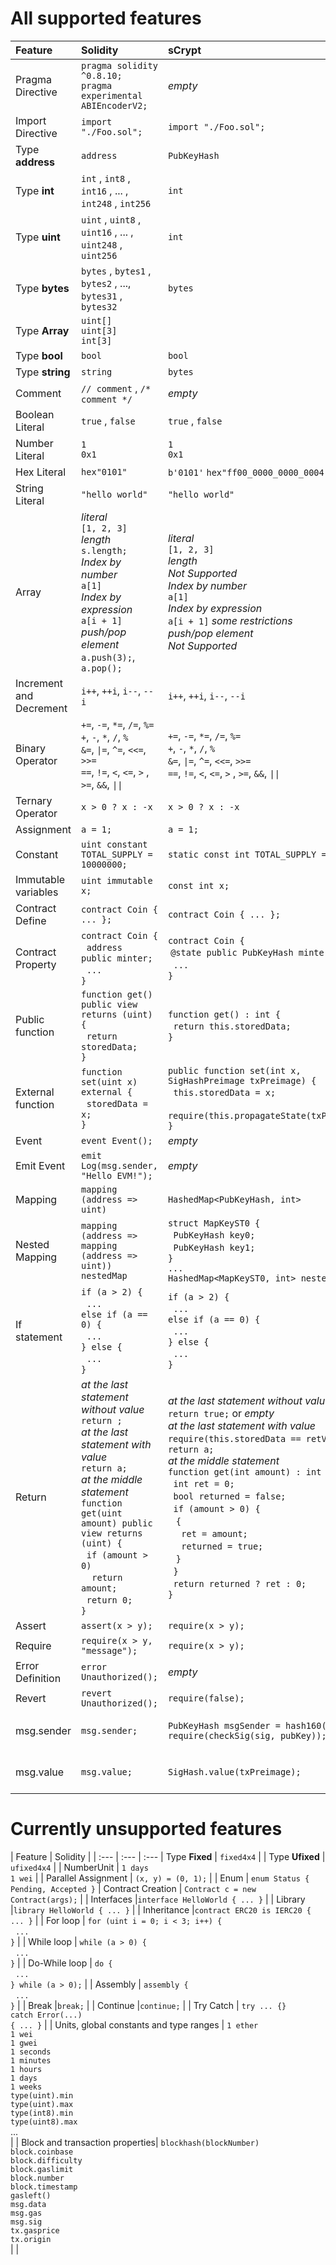 

# All supported features 

| Feature | Solidity | sCrypt | Note |
| :--- | :--- | :--- | :--- |
Pragma Directive | `pragma solidity ^0.8.10;` <br> `pragma experimental ABIEncoderV2;` | *empty* | |
Import Directive | `import "./Foo.sol";` | `import "./Foo.sol";` | only support local file
Type **address** | `address` | `PubKeyHash` | 
Type **int** | `int` , `int8` , `int16` , ... , `int248` , `int256`  | `int` | 
Type **uint** | `uint` , `uint8` , `uint16` , ... , `uint248` , `uint256` | `int` | 
Type **bytes** | `bytes` , `bytes1` , `bytes2` , ...,  `bytes31` , `bytes32` | `bytes` |
Type **Array** | `uint[]` <br> `uint[3]`  <br> `int[3]` |  |
Type **bool** | `bool` | `bool` |
Type **string** | `string` | `bytes` |
Comment | `// comment` , `/*  comment */` | *empty* |
Boolean Literal | `true` , `false` | `true` , `false` |
Number Literal | `1` <br> `0x1` | `1` <br> `0x1` |
Hex Literal | `hex"0101"` |  `b'0101'`  `hex"ff00_0000_0000_0004"`
String Literal | `"hello world"` | `"hello world"`  |
Array  | *literal* <br> `[1, 2, 3]` <br> *length* <br> `s.length;` <br> *Index by number* <br> `a[1]` <br> *Index by expression* <br> `a[i + 1]` <br> *push/pop element* <br> `a.push(3);`, `a.pop();`  | *literal* <br> `[1, 2, 3]` <br> *length* <br> *Not Supported*  <br> *Index by number* <br> `a[1]` <br> *Index by expression* <br> `a[i + 1]` *some restrictions* <br> *push/pop element* <br> *Not Supported* | *only a [compile-time constant](https://scryptdoc.readthedocs.io/en/latest/ctc.html) (CTC) can be used as an index when writing array in sCrypt*
Increment and Decrement | `i++`, `++i`, `i--`, `--i` | `i++`, `++i`, `i--`, `--i`
Binary Operator | `+=`, `-=`, `*=`, `/=`, `%=` <br>  `+`, `-`, `*`, `/`, `%` <br> `&=`, `\|=`, `^=`, `<<=`, `>>=` <br> `==`, `!=`, `<`, `<=`, `>` , `>=`, `&&`, `\|\|` | `+=`, `-=`, `*=`, `/=`, `%=` <br> `+`, `-`, `*`, `/`, `%` <br> `&=`, `\|=`, `^=`, `<<=`, `>>=` <br> `==`, `!=`, `<`, `<=`, `>` , `>=`, `&&`, `\|\|` | `&=`, `\|=`, `^=`, `<<=`, `>>=` *only works on bytes in sCrypt*
Ternary Operator | `x > 0 ? x : -x` |  `x > 0 ? x : -x` | 
Assignment | `a = 1;` | `a = 1;` |
Constant | `uint constant TOTAL_SUPPLY = 10000000;` | `static const int TOTAL_SUPPLY = 10000000;` |
Immutable variables |`uint immutable x;`| `const int x;` |
Contract Define | `contract Coin { ... };` |  `contract Coin { ... };` |
Contract Property | `contract Coin {` <br> &nbsp; `address public minter;` <br>&nbsp; `...` <br> `}` | `contract Coin {`  <br> &nbsp;`@state public PubKeyHash minter;`<br>  &nbsp; `...`  <br> `}` | *cannot support property with initialization: `uint amount = 1000;`*
Public function |`function get() public view returns (uint) {` <br> &nbsp; `return storedData;` <br> `}` | `function get() : int {` <br> &nbsp; `return this.storedData;` <br> `}` |
External function | `function set(uint x) external {`<br> &nbsp; `storedData = x;` <br>`}`| `public function set(int x, SigHashPreimage txPreimage) {` <br>  &nbsp;  `this.storedData = x;` <br> &nbsp; `require(this.propagateState(txPreimage));` <br>  `}`| *automatically add require statement `require(this.propagateState(txPreimage));` and function paremeter `SigHashPreimage txPreimage` when transpiling external function*
Event |`event Event();` | *empty* |
Emit Event |`emit Log(msg.sender, "Hello EVM!");`| *empty* |
Mapping | `mapping (address => uint)` |  `HashedMap<PubKeyHash, int>` | [HashedMap](https://scryptdoc.readthedocs.io/en/latest/contracts.html#library-hashedmap)
Nested Mapping | `mapping (address => mapping (address => uint)) nestedMap` |  `struct MapKeyST0 {` <br>  &nbsp; `PubKeyHash key0;` <br> &nbsp; `PubKeyHash key1;` <br>`}` <br>`...` <br>`HashedMap<MapKeyST0, int> nestedMap` | *`nestedMap[addr1]` does not work, only `nestedMap[addr1][addr2]` works*
If statement | `if (a > 2) {` <br> &nbsp; `...` <br> `else if (a == 0) {` <br> &nbsp;  `...` <br> `} else {` <br> &nbsp; `...` <br> `}`| `if (a > 2) {` <br> &nbsp; `...` <br> `else if (a == 0) {` <br> &nbsp;  `...` <br> `} else {` <br> &nbsp; `...` <br> `}` |
Return | *at the last statement without value*<br> `return ;` <br> *at the last statement with value* <br> `return a;` <br> *at the middle statement* <br> `function get(uint amount) public view returns (uint) {` <br>      &nbsp; `if (amount > 0)` <br> &nbsp; &nbsp; `return amount;` <br> &nbsp; `return 0;` <br>  `}` | *at the last statement without value*<br> `return true;` or *empty* <br>  *at the last statement with value* <br> `require(this.storedData == retVal);` or `return a;` <br> *at the middle statement* <br> `function get(int amount) : int {` <br>  &nbsp; `int ret = 0;` <br> &nbsp; `bool returned = false;` <br> &nbsp; `if (amount > 0) {` <br> &nbsp; &nbsp;`{` <br> &nbsp; &nbsp; &nbsp;`ret = amount;` <br> &nbsp;&nbsp;&nbsp;&nbsp; `returned = true;` <br> &nbsp;&nbsp; `}` <br> &nbsp;  `}` <br> &nbsp; `return returned ? ret : 0;` <br>  `}` | *return in sCrypt can only appear as the last statement of a function*
Assert | `assert(x > y);` |  `require(x > y);` |
Require | `require(x > y, "message");` |  `require(x > y);` | *message is ignored*
Error Definition | `error Unauthorized();`  |  *empty* |
Revert | `revert Unauthorized();` | `require(false);` |
msg.sender | `msg.sender;` |  `PubKeyHash msgSender = hash160(pubKey);` <br> `require(checkSig(sig, pubKey));` | *will automatically add two parameters to the function signature： `Sig sig, PubKey pubKey`*
msg.value | `msg.value;` |   `SigHash.value(txPreimage);` | *will automatically add one parameters to the function signature： `SigHashPreimage txPreimage`*


# Currently unsupported features 

| Feature | Solidity |
| :--- | :--- | :--- | 
Type **Fixed** | `fixed4x4` |  |
Type **Ufixed** | `ufixed4x4` |  |
NumberUnit | `1 days` <br> `1 wei` | |
Parallel Assignment  | `(x, y) = (0, 1);` |  |
Enum | `enum Status { Pending, Accepted }` |
Contract Creation | `Contract c = new Contract(args);`  | |
Interfaces |`interface HelloWorld { ... }` | |
Library |`library HelloWorld { ... }` | |
Inheritance |`contract ERC20 is IERC20 { ... }` | |
For loop | `for (uint i = 0; i < 3; i++) {` <br>  &nbsp;  `...` <br> `}`   |  |
While loop | `while (a > 0) {` <br>  &nbsp;  `...` <br> `}` |  |
Do-While loop | `do {` <br> &nbsp; `...` <br> `} while (a > 0);` |  |
Assembly | `assembly {` <br> &nbsp; `...` <br> `}` |  |
Break |`break;` | |
Continue |`continue;` | |
Try Catch | `try ... {}` <br> `catch Error(...)` <br> `{ ... }` |  |
Units, global constants and type ranges | `1 ether`<br>`1 wei`<br>`1 gwei` <br>`1 seconds`<br>`1 minutes`<br>`1 hours`<br>`1 days`<br>`1 weeks`<br>`type(uint).min`<br>`type(uint).max`<br>`type(int8).min`<br>`type(uint8).max`<br>...<br> |  |
Block and transaction properties| `blockhash(blockNumber)` <br>`block.coinbase` <br>`block.difficulty` <br>`block.gaslimit` <br>`block.number`<br>`block.timestamp`<br>`gasleft()` <br>`msg.data` <br>`msg.gas` <br>`msg.sig` <br>`tx.gasprice` <br>`tx.origin` <br>| |








